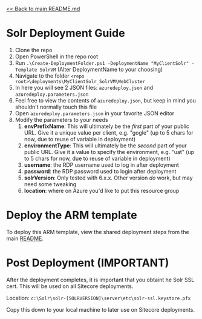 [<< Back to main README.md](../README.md)

# Solr Deployment Guide

1. Clone the repo
2. Open PowerShell in the repo root
3. Run `.\Create-DeploymentFolder.ps1 -DeploymentName "MyClientSolr" -Template SolrVM` (Alter DeploymentName to your choosing)
4. Navigate to the folder `<repo root>\deployments\MyClientSolr_SolrVM\WebCluster`
5. In here you will see 2 JSON files: `azuredeploy.json` and `azuredeploy.parameters.json`
6. Feel free to view the contents of `azuredeploy.json`, but keep in mind you shouldn't normally touch this file
7. Open `azuredeploy.parameters.json` in your favorite JSON editor
8. Modify the parameters to your needs
   1. **envPrefixName**: This will ultimately be the _first_ part of your public URL. Give it a unique value per client, e.g. "gogle" (up to 5 chars for now, due to reuse of variable in deployment)
   2. **environmentType**: This will ultimately be the _second_ part of your public URL. Give it a value to specify the environment, e.g. "uat" (up to 5 chars for now, due to reuse of variable in deployment)
   3. **username**: the RDP username used to log in after deployment
   4. **password**: the RDP password used to login after deployment
   5. **solrVersion**: Only tested with 6.x.x. Other version _do_ work, but may need some tweaking
   6. **location**: where on Azure you'd like to put this resource group
   
# Deploy the ARM template

To deploy this ARM template, view the shared deployment steps from the main [README](../README.md#Deploy-ARM-Template).

# Post Deployment (IMPORTANT)

After the deployment completes, it is important that you obtaint he Solr SSL cert. This will be used on all Sitecore deployments.

Location: `c:\Solr\solr-[SOLRVERSION]\server\etc\solr-ssl.keystore.pfx`

Copy this down to your local machine to later use on Sitecore deployments.
